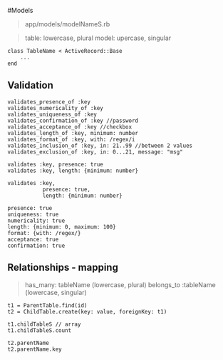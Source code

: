 #Models
> app/models/modelNameS.rb

> table: lowercase, plural
> model: upercase, singular

```
class TableName < ActiveRecord::Base
    ...
end
```

## Validation
```
validates_presence_of :key
validates_numericality_of :key
validates_uniqueness_of :key
validates_confirmation_of :key //password
validates_acceptance_of :key //checkbox
validates_length_of :key, minimum: number
validates_format_of :key, with: /regex/i
validates_inclusion_of :key, in: 21..99 //between 2 values
validates_exclusion_of :key, in: 0...21, message: "msg"
```
```
validates :key, presence: true
validates :key, length: {minimum: number}
```
```
validates :key,
           presence: true,
           length: {minimum: number}
```
```
presence: true
uniqueness: true
numericality: true
length: {minimum: 0, maximum: 100}
format: {with: /regex/}
acceptance: true
confirmation: true
```

## Relationships - mapping
> has_many: tableName (lowercase, plural)
> belongs_to :tableName (lowercase, singular)

```
t1 = ParentTable.find(id)
t2 = ChildTable.create(key: value, foreignKey: t1)
```
```
t1.childTableS // array
t1.childTableS.count
```
```
t2.parentName
t2.parentName.key
```
